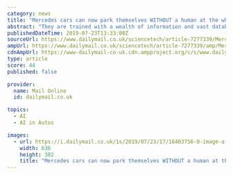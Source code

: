 ```yaml
---
category: news
title: "Mercedes cars can now park themselves WITHOUT a human at the wheel as Germany gives green light on fully automated trials"
abstract: "They are trained with a wealth of information and vast databases of hundreds of thousands of clips which are processed using artificial intelligence to accurately ... scanning - which is used by Waymo - one or more lasers send out short pulses, which ..."
publishedDateTime: 2019-07-23T13:33:00Z
sourceUrl: https://www.dailymail.co.uk/sciencetech/article-7277339/Mercedes-cars-park-WITHOUT-human-wheel.html
ampUrl: https://www.dailymail.co.uk/sciencetech/article-7277339/amp/Mercedes-cars-park-WITHOUT-human-wheel.html
cdnAmpUrl: https://www-dailymail-co-uk.cdn.ampproject.org/c/s/www.dailymail.co.uk/sciencetech/article-7277339/amp/Mercedes-cars-park-WITHOUT-human-wheel.html
type: article
score: 44
published: false

provider:
  name: Mail Online
  id: dailymail.co.uk

topics:
  - AI
  - AI in Autos

images:
  - url: https://i.dailymail.co.uk/1s/2019/07/23/17/16403756-0-image-a-119_1563900650135.jpg
    width: 636
    height: 382
    title: "Mercedes cars can now park themselves WITHOUT a human at the wheel as Germany gives green light on fully automated trials"
---
```

